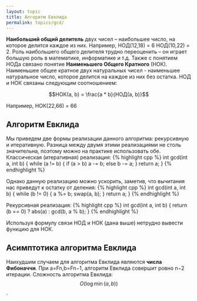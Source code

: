 ```yaml
---
layout: topic
title: Алгоритм Евклида
permalink: topics/gcd/
---
```

**Наибольший общий делитель** двух чисел – наибольшее число, на которое делится каждое из них.
Например, НОД(12,18) = 6
НОД(10,22) = 2.
Роль наибольшего общего делителя трудно переоценить – он играет большую роль в математике, информатике и т.д.
Также с понятием НОДа связано понятие **Наименьшего Общего Кратного** (НОК). Наименьшее общее кратное двух натуральных чисел - наименьшее натуральное число, которое делится на каждое из них без остатка. 
НОД и НОК связаны следующим соотношением:

$$НОК(a, b) = \frac{a * b}{НОД(a, b)}$$

Например, НОК(22,66) = 66

## Алгоритм Евклида
Мы приведем две формы реализации данного алгоритма: рекурсивную и итеративную.
Разница между двумя этими реализациями не столь значительна, поэтому можно на практике использовать обе.
Классическая (итеративная) реализация:
{% highlight cpp %}
int gcd(int a, int b)
{
        while (a != b)
	{
		if (a > b)
			a -= b;
		else
			b -= a;
	}
	return a;
}
{% endhighlight %}

Однако данную реализацию можно ускорить, заметив, что вычитания нас приведут к остатку от деления:
{% highlight cpp %}
int gcd(int a, int b)
{
        while (b != 0)
	{
		a %= b;
		swap(a, b);
	}
	return a;
}
{% endhighlight %}



Рекурсивная реализация:
{% highlight cpp %}
int gcd(int a, int b)
{
	return (b == 0) ? abs(a) : gcd(b, a % b);
}
{% endhighlight %}

Используя формулу связи НОД и НОК (дана выше) нетрудно вывести функцию для НОК.

## Асимптотика алгоритма Евклида
Наихудшим случаем для алгоритма Евклида являются **числа Фибоначчи**. При a=Fn,b=Fn−1, алгоритм Евклида совершит ровно n−2 итерации. Сложность алгоритма Евклида: $$O(\log \min(a, b))$$.
